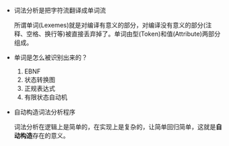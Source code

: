 * 词法分析是把字符流翻译成单词流

  所谓单词(Lexemes)就是对编译有意义的部分，对编译没有意义的部分(注释、空格、换行等)被直接丢弃掉了。单词由型(Token)和值(Attribute)两部分组成。

* 单词是怎么被识别出来的？

  1. EBNF
  2. 状态转换图
  3. 正规表达式
  4. 有限状态自动机

* 自动构造词法分析程序

  词法分析在逻辑上是简单的，在实现上是复杂的，让简单回归简单，这就是**自动构造**存在的意义。

  ​
